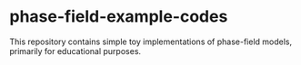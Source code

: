 # phase-field-example-codes
This repository contains simple toy implementations of phase-field models, primarily for educational purposes. 